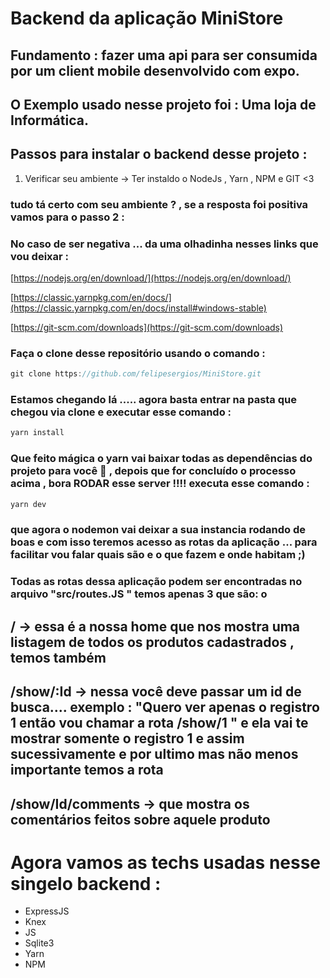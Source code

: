 # Backend da aplicação MiniStore

## Fundamento : fazer uma api para ser consumida por um client mobile desenvolvido com expo.

 

## O Exemplo usado nesse projeto foi : Uma loja de Informática.

## Passos para instalar o backend desse projeto :

1. Verificar seu ambiente → Ter instaldo o NodeJs , Yarn , NPM e GIT <3

### tudo tá certo com seu ambiente ? , se a resposta foi positiva vamos para o passo 2 :

### No caso de ser negativa ... da uma olhadinha nesses links que vou deixar :

[https://nodejs.org/en/download/](https://nodejs.org/en/download/)

[https://classic.yarnpkg.com/en/docs/](https://classic.yarnpkg.com/en/docs/install#windows-stable)

[https://git-scm.com/downloads](https://git-scm.com/downloads)

### Faça o clone desse repositório usando o comando :

 

```jsx
git clone https://github.com/felipesergios/MiniStore.git
```

### Estamos chegando lá ..... agora basta entrar na pasta que chegou via clone e executar esse comando :

```jsx
yarn install
```

### Que feito mágica o yarn vai baixar todas as dependências do projeto para você 🙂 , depois que for concluído o processo acima , bora RODAR esse server !!!! executa esse comando :

```jsx
yarn dev
```

### que agora o nodemon vai deixar a sua instancia rodando de boas e com isso teremos acesso as rotas da aplicação ... para facilitar vou falar quais são e o que fazem e onde habitam ;)

### Todas as rotas dessa aplicação podem ser encontradas no arquivo  "src/routes.JS " temos apenas 3 que são: o

## / → essa é a nossa home que nos mostra uma listagem de todos os produtos cadastrados , temos também

## /show/:Id → nessa você deve passar um id de busca.... exemplo : "Quero ver apenas o registro 1 então vou chamar a rota /show/1 " e ela vai te mostrar somente o registro 1 e assim sucessivamente e por ultimo mas não menos importante temos a rota

## /show/Id/comments → que mostra os comentários feitos sobre aquele produto

# Agora vamos as techs usadas nesse singelo backend :

- ExpressJS
- Knex
- JS
- Sqlite3
- Yarn
- NPM